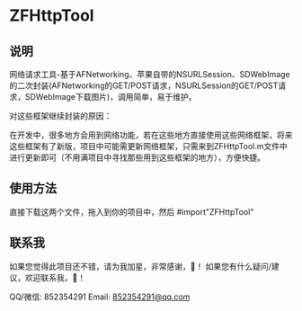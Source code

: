 # ZFHttpTool
## 说明
网络请求工具-基于AFNetworking、苹果自带的NSURLSession、SDWebImage的二次封装(AFNetworking的GET/POST请求，NSURLSession的GET/POST请求，SDWebImage下载图片)，调用简单，易于维护。

对这些框架继续封装的原因：

在开发中，很多地方会用到网络功能，若在这些地方直接使用这些网络框架，将来这些框架有了新版，项目中可能需更新网络框架，只需来到ZFHttpTool.m文件中进行更新即可（不用满项目中寻找那些用到这些框架的地方），方便快捷。

## 使用方法
直接下载这两个文件，拖入到你的项目中，然后 #import"ZFHttpTool"
## 联系我
如果您觉得此项目还不错，请为我加星，非常感谢，🙏！ 如果您有什么疑问/建议，欢迎联系我，🙏！

QQ/微信: 852354291    Email: 852354291@qq.com
